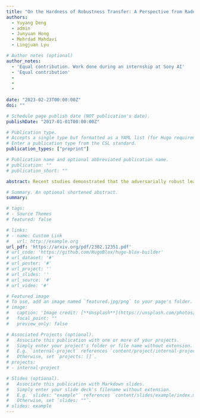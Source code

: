 ```yaml
---
title: "On the Hardness of Robustness Transfer: A Perspective from Rademacher Complexity over Symmetric Difference Hypothesis Space"
authors:
  - Yuyang Deng
  - admin
  - Junyuan Hong
  - Mehrdad Mahdavi
  - Lingjuan Lyu

# Author notes (optional)
author_notes:
  - 'Equal contribution. Work done during an internship at Sony AI'
  - 'Equal contribution'
  - 
  -
  - 
  
date: "2023-02-23T00:00:00Z"
doi: ""

# Schedule page publish date (NOT publication's date).
publishDate: "2017-01-01T00:00:00Z"

# Publication type.
# Accepts a single type but formatted as a YAML list (for Hugo requirements).
# Enter a publication type from the CSL standard.
publication_types: ["preprint"]

# Publication name and optional abbreviated publication name.
# publication: ""
# publication_short: ""

abstract: Recent studies demonstrated that the adversarially robust learning under {{</* math */>}}$\ell_\infty${{</* /math */>}} attack is harder to generalize to different domains than standard domain adaptation. How to transfer robustness across different domains has been a key question in domain adaptation field. To investigate the fundamental difficulty behind adversarially robust domain adaptation (or robustness transfer), we propose to analyze a key complexity measure that controls the cross-domain generalization: the adversarial Rademacher complexity over symmetric difference hypothesis space {{</* math */>}}$\mathcal{H} \Delta \mathcal{H}${{</* /math */>}}. For linear models, we show that adversarial version of this complexity is always greater than the non-adversarial one, which reveals the intrinsic hardness of adversarially robust domain adaptation. We also establish upper bounds on this complexity measure. Then we extend them to the ReLU neural network class by upper bounding the adversarial Rademacher complexity in the binary classification setting. Finally, even though the robust domain adaptation is provably harder, we do find positive relation between robust learning and standard domain adaptation. We explain *how adversarial training helps domain adaptation in terms of standard risk*. We believe our results initiate the study of the generalization theory of adversarially robust domain adaptation, and could shed lights on distributed adversarially robust learning from heterogeneous sources, e.g., federated learning scenario. 

# Summary. An optional shortened abstract.
summary: 

# tags:
# - Source Themes
# featured: false

# links:
# - name: Custom Link
#   url: http://example.org
url_pdf: 'https://arxiv.org/pdf/2302.12351.pdf'
# url_code: 'https://github.com/HugoBlox/hugo-blox-builder'
# url_dataset: '#'
# url_poster: '#'
# url_project: ''
# url_slides: ''
# url_source: '#'
# url_video: '#'

# Featured image
# To use, add an image named `featured.jpg/png` to your page's folder. 
# image:
#   caption: 'Image credit: [**Unsplash**](https://unsplash.com/photos/s9CC2SKySJM)'
#   focal_point: ""
#   preview_only: false

# Associated Projects (optional).
#   Associate this publication with one or more of your projects.
#   Simply enter your project's folder or file name without extension.
#   E.g. `internal-project` references `content/project/internal-project/index.md`.
#   Otherwise, set `projects: []`.
# projects:
# - internal-project

# Slides (optional).
#   Associate this publication with Markdown slides.
#   Simply enter your slide deck's filename without extension.
#   E.g. `slides: "example"` references `content/slides/example/index.md`.
#   Otherwise, set `slides: ""`.
# slides: example
---
```

<!-- 
{{% callout note %}}
Create your slides in Markdown - click the *Slides* button to check out the example.
{{% /callout %}}

Add the publication's **full text** or **supplementary notes** here. You can use rich formatting such as including [code, math, and images](https://docs.hugoblox.com/content/writing-markdown-latex/). -->
